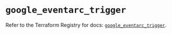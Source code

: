 # `google_eventarc_trigger`

Refer to the Terraform Registry for docs: [`google_eventarc_trigger`](https://registry.terraform.io/providers/hashicorp/google/6.20.0/docs/resources/eventarc_trigger).

